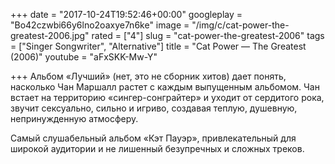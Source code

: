 +++
date = "2017-10-24T19:52:46+00:00"
googleplay = "Bo42czwbi66y6lno2oaxye7n6ke"
image = "/img/c/cat-power-the-greatest-2006.jpg"
rated = ["4"]
slug = "cat-power-the-greatest-2006"
tags = ["Singer Songwriter", "Alternative"]
title = "Cat Power — The Greatest (2006)"
youtube = "aFxSKK-Mw-Y"

+++
Альбом &laquo;Лучший&raquo; (нет, это не&nbsp;сборник хитов) дает понять, насколько Чан Маршалл растет с&nbsp;каждым выпущенным альбомом. Чан встает на&nbsp;территорию &laquo;сингер-сонграйтер&raquo; и&nbsp;уходит от&nbsp;сердитого рока, звучит сексуально, сильно и&nbsp;игриво, создавая теплую, душевную, непринужденную атмосферу.

Самый слушабельный альбом &laquo;Кэт Пауэр&raquo;, привлекательный для широкой аудитории и&nbsp;не&nbsp;лишенный безупречных и&nbsp;сложных треков.